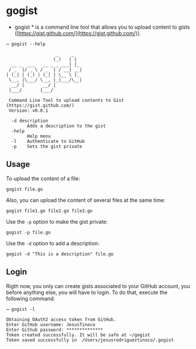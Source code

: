 # gogist

* gogist * is a command line tool that allows you to upload content to gists ([https://gist.github.com/](https://gist.github.com/)).

```console
→ gogist --help

                   _     _
                  (_)   | |
  __ _  ___   __ _ _ ___| |_
 / _  |/ _ \ / _  | / __| __|
| (_| | (_) | (_| | \__ \ |_
 \__, |\___/ \__, |_|___/\__|
  __/ |       __/ |
 |___/       |___/

 Command Line Tool to upload contents to Gist (https://gist.github.com/)
 Version: v0.0.1

  -d description
        Adds a description to the gist
  -help
        Help menu
  -l    Authenticate to GitHub
  -p    Sets the gist private
```

## Usage

To upload the content of a file:

`gogist file.go`

Also, you can upload the content of several files at the same time:

`gogist file1.go file2.go file3.go`

Use the `-p` option to make the gist private:

`gogist -p file.go`

Use the `-d` option to add a description:

`gogist -d "This is a description" file.go`

## Login

Rigth now, you only can create gists associated to your GitHub account, you before anything else, you will have to login. To do that, execute the following command:

```console
→ gogist -l

Obtaining OAuth2 access token from GitHub.
Enter GitHub username: JesusTinoco
Enter Github password: **************
Token created successfully. It will be safe at ~/gogist
Token saved successfully in  /Users/jesusrodrigueztinoco/.gogist
```
